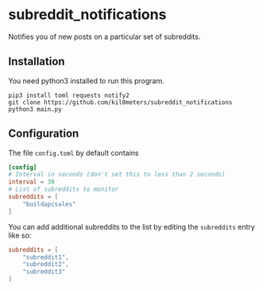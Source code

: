 # subreddit_notifications
Notifies you of new posts on a particular set of subreddits.

## Installation

You need python3 installed to run this program.

```
pip3 install toml requests notify2
git clone https://github.com/kil0meters/subreddit_notifications
python3 main.py
```

## Configuration 

The file `config.toml` by default contains
```toml
[config]
# Interval in seconds (don't set this to less than 2 seconds)
interval = 30
# List of subreddits to monitor
subreddits = [
    "buildapcsales"
]
```
You can add additional subreddits to the list by editing the `subreddits` entry
like so:
```toml
subreddits = [
    "subreddit1",
    "subreddit2",
    "subreddit3"
]
```